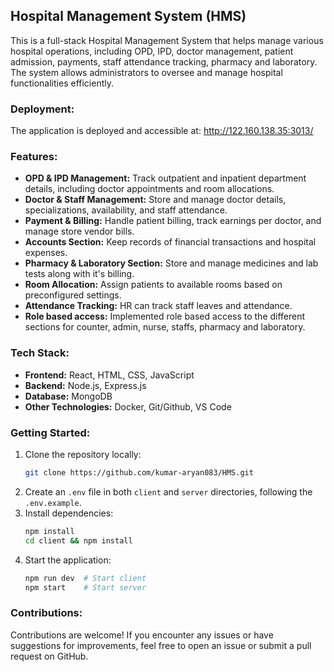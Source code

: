 ## Hospital Management System (HMS)

This is a full-stack Hospital Management System that helps manage various hospital operations, including OPD, IPD, doctor management, patient admission, payments, staff attendance tracking, pharmacy and laboratory. The system allows administrators to oversee and manage hospital functionalities efficiently.

### Deployment:

The application is deployed and accessible at:  http://122.160.138.35:3013/

### Features:

- **OPD & IPD Management:** Track outpatient and inpatient department details, including doctor appointments and room allocations.
- **Doctor & Staff Management:** Store and manage doctor details, specializations, availability, and staff attendance.
- **Payment & Billing:** Handle patient billing, track earnings per doctor, and manage store vendor bills.
- **Accounts Section:** Keep records of financial transactions and hospital expenses.
- **Pharmacy & Laboratory Section:** Store and manage medicines and lab tests along with it's billing.
- **Room Allocation:** Assign patients to available rooms based on preconfigured settings.
- **Attendance Tracking:** HR can track staff leaves and attendance.
- **Role based access:** Implemented role based access to the different sections for counter, admin, nurse, staffs, pharmacy and laboratory.

### Tech Stack:

- **Frontend:** React, HTML, CSS, JavaScript
- **Backend:** Node.js, Express.js
- **Database:** MongoDB
- **Other Technologies:** Docker, Git/Github, VS Code

### Getting Started:

1. Clone the repository locally:
   ```sh
   git clone https://github.com/kumar-aryan083/HMS.git
   ```
2. Create an `.env` file in both `client` and `server` directories, following the `.env.example`.
3. Install dependencies:
   ```sh
   npm install
   cd client && npm install
   ```
4. Start the application:
   ```sh
   npm run dev  # Start client
   npm start    # Start server
   ```

### Contributions:

Contributions are welcome! If you encounter any issues or have suggestions for improvements, feel free to open an issue or submit a pull request on GitHub.
